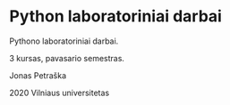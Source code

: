 # Python laboratoriniai darbai
Pythono laboratoriniai darbai. 

3 kursas, pavasario semestras. 

Jonas Petraška

2020 Vilniaus universitetas
